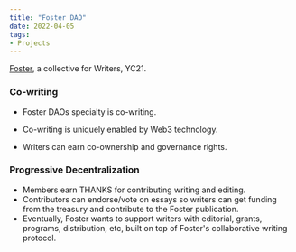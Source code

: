 ```yaml
---
title: "Foster DAO"
date: 2022-04-05
tags:
- Projects
---
```

[Foster](https://www.foster.co/), a collective for Writers, YC21. 

### Co-writing
* Foster DAOs specialty is co-writing. 

* Co-writing is uniquely enabled by Web3 technology. 

* Writers can earn co-ownership and governance rights. 

### Progressive Decentralization 

* Members earn THANKS for contributing writing and editing. 
* Contributors can endorse/vote on essays so writers can get funding from the treasury and contribute to the Foster publication.
* Eventually, Foster wants to support writers with editorial, grants, programs, distribution, etc, built on top of Foster's collaborative writing protocol. 






